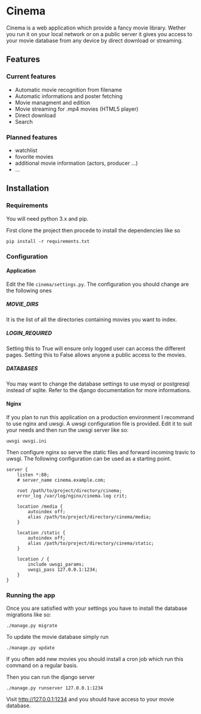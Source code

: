 # Cinema

Cinema is a web application which provide a fancy movie library. Wether you run
it on your local network or on a public server it gives you access to your
movie database from any device by direct download or streaming.


## Features

### Current features

- Automatic movie recognition from filename
- Automatic informations and poster fetching
- Movie managment and edition
- Movie streaming for .mp4 movies (HTML5 player)
- Direct download
- Search

### Planned features
- watchlist
- fovorite movies
- additional movie information (actors, producer ...)
- ...

## Installation
### Requirements

You will need python 3.x and pip.

First clone the project then procede to install the dependencies like so

```
pip install -r requirements.txt
```
### Configuration

#### Application

Edit the file `cinema/settings.py`. The configuration you should change are the following ones

##### MOVIE_DIRS
It is the list of all the directories containing movies you want to index.

##### LOGIN_REQUIRED
Setting this to True will ensure only logged user can access the different pages. Setting this to False allows anyone a public access to the movies.

##### DATABASES
You may want to change the database settings to use mysql or postgresql instead of sqlite. Refer to the django documentation for more informations.


#### Nginx

If you plan to run this application on a production environment I recommand to use nginx and uwsgi. A uwsgi configuration file is provided. Edit it to suit your needs and then run the uwsgi server like so:

```
uwsgi uwsgi.ini
```

Then configure nginx so serve the static files and forward incoming travic to uwsgi. The following configuration can be used as a starting point.

```
server {
    listen *:80;
    # server_name cinema.example.com;

    root /path/to/project/directory/cinema;
    error_log /var/log/nginx/cinema.log crit;

	location /media {
		autoindex off;
		alias /path/to/project/directory/cinema/media;
	}

	location /static {
		autoindex off;
		alias /path/to/project/directory/cinema/static;
	}

    location / {
		include uwsgi_params;
		uwsgi_pass 127.0.0.1:1234;
    }
}

```

### Running the app

Once you are satisfied with your settings you have to install the database migrations like so:

```
./manage.py migrate
```

To update the movie database simply run
```
./manage.py update
```

If you often add new movies you should install a cron job which run this command on a regular basis.

Then you can run the django server
```
./manage.py runserver 127.0.0.1:1234
```

Visit http://127.0.0.1:1234 and you should have access to your movie database.
